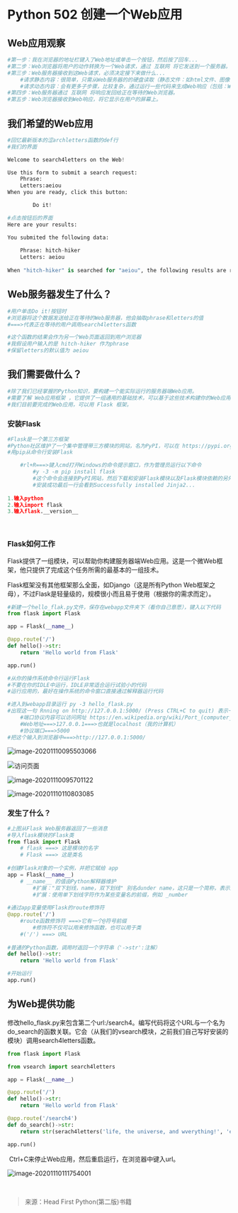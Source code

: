 # Python 502 创建一个Web应用

## Web应用观察

```python
#第一步：我在浏览器的地址栏键入了Web地址或单击一个按钮，然后按了回车...
#第二步：Web浏览器将用户的动作转换为一个Web请求，通过 互联网 将它发送到一个服务器。
#第三步：Web服务器接收到这Web请求，必须决定接下来做什么...
	#请求静态内容：很简单，只需从Web服务器的的硬盘读取（静态文件：如html文件、图像...）
    #请求动态内容：会有更多子步骤，比较复杂，通过运行一些代码来生成Web响应（包括：Web服务器运行代码，然后捕获程序输出作为Web响应，再把这个响应发回给正在等待的Web浏览器）
#第四步：Web服务器通过 互联网 将响应发回给正在等待的Web浏览器。
#第五步：Web浏览器接收到Web响应，将它显示在用户的屏幕上。

```

## 我们希望的Web应用

```python
#回忆最新版本的涩archletters函数的def行
#我们的界面

Welcome to search4letters on the Web!

Use this form to submit a search request:
    Phrase:
    Letters:aeiou
When you are ready, click this button:

    	Do it!

#点击按钮后的界面
Here are your results:

You submited the following data:
    
    Phrase:	hitch-hiker
    Letters: aeiou
        
When "hitch-hiker" is searched for "aeiou", the following results are returned:{'e', 'i'}

```

## Web服务器发生了什么？

```python
#用户单击Do it!按钮时
#浏览器将这个数据发送给正在等待的Web服务器，他会抽取phrase和letters的值
#===>代表正在等待的用户调用search4letters函数

#这个函数的结果会作为另一个Web页面返回到用户浏览器
#我假设用户输入的是 hitch-hiker 作为phrase
#保留letters的默认值为 aeiou 

```

## 我们需要做什么？

```python
#除了我们已经掌握的Python知识，要构建一个能实际运行的服务器端Web应用。
#需要了解 Web应用框架 ，它提供了一组通用的基础技术，可以基于这些技术构建你的Web应用。
#我们目前要完成的Web应用，可以用 Flask 框架。

```

### 安装Flask

```python
#Flask是一个第三方框架
#Python社区维护了一个集中管理带三方模块的网站，名为PyPI，可以在 https://pypi.org/ 中找到PyPI
#用pip从命令行安装Flask

	#rl+R===>键入cmd打开Windows的命令提示窗口，作为管理员运行以下命令
	    #y -3 -m pip install flask
        #这个命令会连接到PyPI网站，然后下载和安装Flask模块以及Flask模块依赖的另外四个模块：Werkzeug，MarkupSafe，Jinja2和itsdangerous以及它们的版本
        #安装成功最后一行会看到Successfully installed Jinja2...
        
1.输入python 
2.输入import flask
3.输入flask.__version__

    
```

### Flask如何工作

​		Flask提供了一组模块，可以帮助你构建服务器端Web应用。这是一个微Web框架，他只提供了完成这个任务所需的最基本的一组技术。

Flask框架没有其他框架那么全面，如Django（这是所有Python Web框架之母），不过Flask是轻量级的，规模很小而且易于使用（根据你的需求而定）。

```python
#新建一个hello_flak.py文件，保存在webapp文件夹下（看你自己意愿），键入以下代码
from flask import Flask

app = Flask(__name__)

@app.route('/')
def hello()->str:
    return 'Hello world from Flask'

app.run()

#从你的操作系统命令行运行Flask
#不要在你的IDLE中运行，IDLE非常适合运行试验小的代码
#运行应用的，最好在操作系统的命令窗口直接通过解释器运行代码

#进入到webapp目录运行 py -3 hello_flask.py
#出现这一句 Rnning on http://127.0.0.1:5000/ (Press CTRL+C to quit) 表示一切正常
    #端口协议内容可以访问网址 https://en.wikipedia.org/wiki/Port_(computer_networking) 来了解
    #Web地址===>127.0.0.1===>也就是localhost（我的计算机）
    #协议端口===>5000
#把这个输入到浏览器中===>http://127.0.0.1:5000/
```

![image-20201110095503066](C:\Users\F1331020\AppData\Roaming\Typora\typora-user-images\image-20201110095503066.png)

![访问页面](C:\Users\F1331020\AppData\Roaming\Typora\typora-user-images\image-20201110095558330.png)

![image-20201110095701122](C:\Users\F1331020\AppData\Roaming\Typora\typora-user-images\image-20201110095701122.png)

![image-20201110110803085](C:\Users\F1331020\AppData\Roaming\Typora\typora-user-images\image-20201110110803085.png)

### 发生了什么？

```python
#上图从Flask Web服务器返回了一些消息
#导入flask模块的Flask类
from flask import Flask
	# flask ===> 这是模块的名字
    # Flask ===> 这是类名
    
#创建Flask对象的一个实例，并把它赋给 app
app = Flask(__name__)
	# __name__ 的值由Python解释器维护
	    #扩展："双下划线，name，双下划线" 别名dunder name，这只是一个简称，表示同一个东西；用了上下划线，统称dunders
        #扩展：使用单下划线字符作为某些变量名的前缀，例如 _number
        
#通过app变量使用Flask的route修饰符   
@app.route('/')
    #route函数修饰符 ===>它有一个@符号前缀
    	#修饰符不仅可以用来修饰函数，也可以用于类
    #('/') ===> URL
    
#普通的Python函数，调用时返回一个字符串（'->str':注解）
def hello()->str:
    return 'Hello world from Flask'

#开始运行
app.run()
```

## 为Web提供功能

​		修改hello_flask.py来包含第二个url:/search4。编写代码将这个URL与一个名为do_search的函数关联。它会（从我们的vsearch模块，之前我们自己写好安装的模块）调用search4letters函数。

```python
from flask import Flask

from vsearch import search4letters

app = Flask(__name__)

@app.route('/')
def hello()->str:
    return 'Hello world from Flask'

@app.route('/search4')
def do_search()->str:
    return str(serach4letters('life, the universe, and wverything!', 'eiru,!'))

app.run()
```

​		Ctrl+C来停止Web应用，然后重启运行，在浏览器中键入url。

![image-20201110111754001](C:\Users\F1331020\AppData\Roaming\Typora\typora-user-images\image-20201110111754001.png)

​		

> 来源：Head First Python(第二版)书籍

